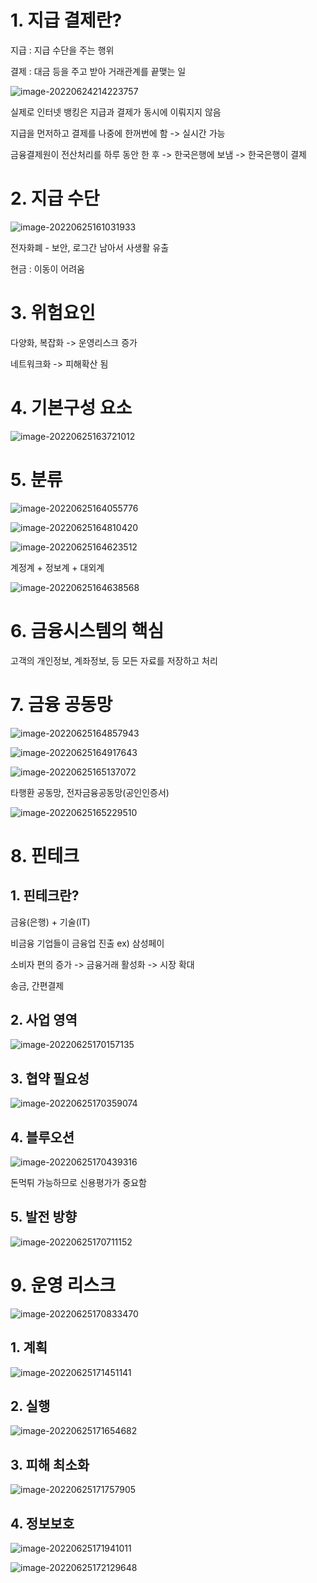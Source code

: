 # 1. 지급 결제란?

지급 : 지급 수단을 주는 행위

결제 : 대금 등을 주고 받아 거래관계를 끝맺는 일

![image-20220624214223757](md-images/image-20220624214223757.png)

실제로 인터넷 뱅킹은 지급과 결제가 동시에 이뤄지지 않음

지급을 먼저하고 결제를 나중에 한꺼번에 함 -> 실시간 가능

금융결제원이 전산처리를 하루 동안 한 후 -> 한국은행에 보냄 -> 한국은행이 결제



# 2. 지급 수단

![image-20220625161031933](md-images/image-20220625161031933.png)

전자화폐 - 보안, 로그간 남아서 사생활 유출

현금 : 이동이 어려움



# 3. 위험요인

다양화, 복잡화 -> 운영리스크 증가

네트워크화 -> 피해확산 됨



# 4. 기본구성 요소

![image-20220625163721012](md-images/image-20220625163721012.png)



# 5. 분류

![image-20220625164055776](md-images/image-20220625164055776.png)



![image-20220625164810420](md-images/image-20220625164810420.png)



![image-20220625164623512](md-images/image-20220625164623512.png)

계정계 + 정보계 + 대외계

![image-20220625164638568](md-images/image-20220625164638568.png)

# 6. 금융시스템의 핵심

고객의 개인정보, 계좌정보, 등 모든 자료를 저장하고 처리



# 7. 금융 공동망

![image-20220625164857943](md-images/image-20220625164857943.png)

![image-20220625164917643](md-images/image-20220625164917643.png)

![image-20220625165137072](md-images/image-20220625165137072.png)

타행환 공동망, 전자금융공동망(공인인증서)

![image-20220625165229510](md-images/image-20220625165229510.png)



# 8. 핀테크

## 1. 핀테크란?

금융(은행) + 기술(IT)

비금융 기업들이 금융업 진출 ex) 삼성페이

소비자 편의 증가 -> 금융거래 활성화 -> 시장 확대 

송금, 간편결제



## 2. 사업 영역

![image-20220625170157135](md-images/image-20220625170157135.png)

## 3. 협약 필요성

![image-20220625170359074](md-images/image-20220625170359074.png)



## 4. 블루오션

![image-20220625170439316](md-images/image-20220625170439316.png)

돈먹튀 가능하므로 신용평가가 중요함

## 5. 발전 방향

![image-20220625170711152](md-images/image-20220625170711152.png)



# 9. 운영 리스크

![image-20220625170833470](md-images/image-20220625170833470.png)



## 1. 계획

![image-20220625171451141](md-images/image-20220625171451141.png)



## 2. 실행

![image-20220625171654682](md-images/image-20220625171654682.png)



## 3. 피해 최소화



![image-20220625171757905](md-images/image-20220625171757905.png)

## 4. 정보보호

![image-20220625171941011](md-images/image-20220625171941011.png)

![image-20220625172129648](md-images/image-20220625172129648.png)

